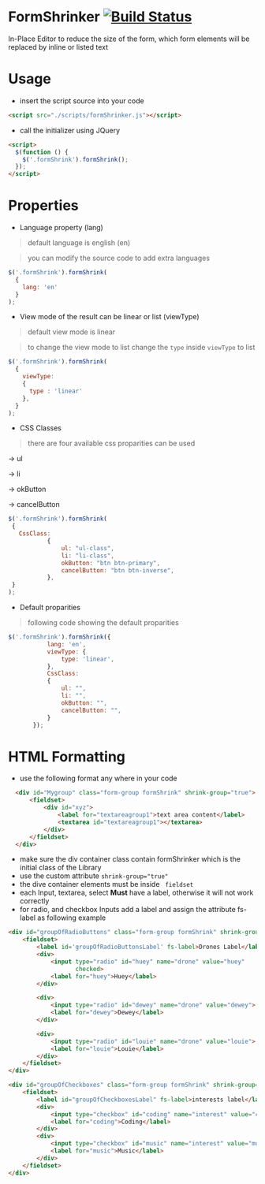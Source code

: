 # FormShrinker [![Build Status](https://travis-ci.org/ObadaSaada/FormShrinker.svg?branch=master)](https://travis-ci.org/ObadaSaada/FormShrinker)
In-Place Editor to reduce the size of the form, which form elements will be replaced by inline or listed text

# Usage

* insert the script source into your code
```html
<script src="./scripts/formShrinker.js"></script>
```
* call the initializer using JQuery
```html
<script> 
  $(function () {
    $('.formShrink').formShrink();
  });
</script>
```
# Properties
* Language property (lang)
 > default language is english (en)
 
 > you can modify the source code to add extra languages 
```javascript
$('.formShrink').formShrink(
  {
    lang: 'en'
  }
);
```
* View mode of the result can be linear or list (viewType)
 > default view mode is linear
 
 > to change the view mode to list change the <code>type</code> inside <code>viewType</code> to list
```javascript
$('.formShrink').formShrink(
  {
    viewType: 
    {
      type : 'linear'
    },
  }
);
```
* CSS Classes
 > there are four available css proparities can be used
 
 -> ul
 
 -> li
 
 -> okButton
 
 -> cancelButton
 
 ```javascript
$('.formShrink').formShrink(
  {
    CssClass:
            {
                ul: "ul-class",
                li: "li-class",
                okButton: "btn btn-primary",
                cancelButton: "btn btn-inverse",
            },
  }
);
```
* Default proparities 
 > following code showing the default proparities
 
 ```javascript
 $('.formShrink').formShrink({
            lang: 'en',
            viewType: {
                type: 'linear',
            },
            CssClass:
            {
                ul: "",
                li: "",
                okButton: "",
                cancelButton: "",
            }
        });
 ```
 # HTML Formatting 
* use the following format any where in your code
```html
  <div id="Mygroup" class="form-group formShrink" shrink-group="true">
      <fieldset>
          <div id="xyz">
              <label for="textareagroup1">text area content</label>
              <textarea id="textareagroup1"></textarea>
          </div>
      </fieldset>
  </div>
```
* make sure the div container class contain formShrinker which is the initial class of the Library
* use the custom attribute <code>shrink-group="true"</code>
* the dive container elements must be inside <code> fieldset </code>
* each Input, textarea, select <b>Must</b> have a label, otherwise it will not work correctly
* for radio, and checkbox Inputs add a label and assign the attribute fs-label as following example
```html
<div id="groupOfRadioButtons" class="form-group formShrink" shrink-group="true">
    <fieldset>
        <label id='groupOfRadioButtonsLabel' fs-label>Drones Label</label>
        <div>
            <input type="radio" id="huey" name="drone" value="huey"
                   checked>
            <label for="huey">Huey</label>
        </div>

        <div>
            <input type="radio" id="dewey" name="drone" value="dewey">
            <label for="dewey">Dewey</label>
        </div>

        <div>
            <input type="radio" id="louie" name="drone" value="louie">
            <label for="louie">Louie</label>
        </div>
    </fieldset>
</div>

<div id="groupOfCheckboxes" class="form-group formShrink" shrink-group="true">
    <fieldset>
        <label id="groupOfCheckboxesLabel" fs-label>interests label</label>
        <div>
            <input type="checkbox" id="coding" name="interest" value="coding">
            <label for="coding">Coding</label>
        </div>
        <div>
            <input type="checkbox" id="music" name="interest" value="music">
            <label for="music">Music</label>
        </div>
    </fieldset>
</div>

```

